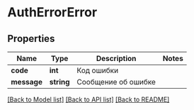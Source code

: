 # AuthErrorError

## Properties
Name | Type | Description | Notes
------------ | ------------- | ------------- | -------------
**code** | **int** | Код ошибки | 
**message** | **string** | Сообщение об ошибке | 

[[Back to Model list]](../../README.md#documentation-for-models) [[Back to API list]](../../README.md#documentation-for-api-endpoints) [[Back to README]](../../README.md)


